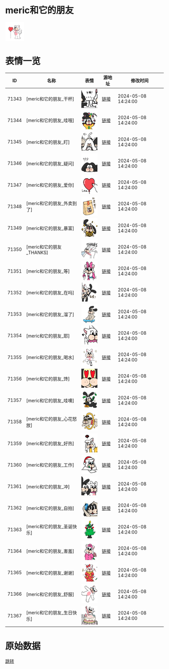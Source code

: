 # meric和它的朋友

<img src="./cover.png" height="60" alt="cover" />

# 表情一览

|ID|名称|表情|源地址|修改时间|
|----|----|----|----|----|
|71343|[meric和它的朋友_干杯]|<img src="./pic/071343_%5Bmeric和它的朋友_干杯%5D.png" height="60" alt="干杯"/>|[链接](https://i0.hdslb.com/bfs/garb/0be0bcf5e0be6062c09f88d9d35fb2710bc8ef9d.png)|2024-05-08 14:24:00|
|71344|[meric和它的朋友_哇哦]|<img src="./pic/071344_%5Bmeric和它的朋友_哇哦%5D.png" height="60" alt="哇哦"/>|[链接](https://i0.hdslb.com/bfs/garb/178b15f1280a653e8385f903dc692193c57b2c26.png)|2024-05-08 14:24:00|
|71345|[meric和它的朋友_盯]|<img src="./pic/071345_%5Bmeric和它的朋友_盯%5D.png" height="60" alt="盯"/>|[链接](https://i0.hdslb.com/bfs/garb/fc0ec14e1977d15777f13d6c0d274dcc7e6755dd.png)|2024-05-08 14:24:00|
|71346|[meric和它的朋友_疑问]|<img src="./pic/071346_%5Bmeric和它的朋友_疑问%5D.png" height="60" alt="疑问"/>|[链接](https://i0.hdslb.com/bfs/garb/e364f130d5bcb7a6af9e710d56f93b72205f2fa1.png)|2024-05-08 14:24:00|
|71347|[meric和它的朋友_爱你]|<img src="./pic/071347_%5Bmeric和它的朋友_爱你%5D.png" height="60" alt="爱你"/>|[链接](https://i0.hdslb.com/bfs/garb/37f16bfd69206de37bd0f0107a13131c02eba69e.png)|2024-05-08 14:24:00|
|71348|[meric和它的朋友_外卖到了]|<img src="./pic/071348_%5Bmeric和它的朋友_外卖到了%5D.png" height="60" alt="外卖到了"/>|[链接](https://i0.hdslb.com/bfs/garb/89500b87d8d35882e88b3093ad24da12825091f1.png)|2024-05-08 14:24:00|
|71349|[meric和它的朋友_暴富]|<img src="./pic/071349_%5Bmeric和它的朋友_暴富%5D.png" height="60" alt="暴富"/>|[链接](https://i0.hdslb.com/bfs/garb/3f22f377d6a84b32bf5f0073167992729fcda4fb.png)|2024-05-08 14:24:00|
|71350|[meric和它的朋友_THANKS]|<img src="./pic/071350_%5Bmeric和它的朋友_THANKS%5D.png" height="60" alt="THANKS"/>|[链接](https://i0.hdslb.com/bfs/garb/4cc22205b1681350f4210436a3003f791541591f.png)|2024-05-08 14:24:00|
|71351|[meric和它的朋友_等]|<img src="./pic/071351_%5Bmeric和它的朋友_等%5D.png" height="60" alt="等"/>|[链接](https://i0.hdslb.com/bfs/garb/82a5ec2bf8225f15d715514dbf2bbb1a867db06b.png)|2024-05-08 14:24:00|
|71352|[meric和它的朋友_在吗]|<img src="./pic/071352_%5Bmeric和它的朋友_在吗%5D.png" height="60" alt="在吗"/>|[链接](https://i0.hdslb.com/bfs/garb/5bfb3a274fde6a8a6219167fdd193c19fc3b22a6.png)|2024-05-08 14:24:00|
|71353|[meric和它的朋友_溜了]|<img src="./pic/071353_%5Bmeric和它的朋友_溜了%5D.png" height="60" alt="溜了"/>|[链接](https://i0.hdslb.com/bfs/garb/0efcd06c5e649c9357da2c514b5d1003abdf20cb.png)|2024-05-08 14:24:00|
|71354|[meric和它的朋友_耶]|<img src="./pic/071354_%5Bmeric和它的朋友_耶%5D.png" height="60" alt="耶"/>|[链接](https://i0.hdslb.com/bfs/garb/2c843a334f855013c13cb4581320f6cd79bcf618.png)|2024-05-08 14:24:00|
|71355|[meric和它的朋友_喝水]|<img src="./pic/071355_%5Bmeric和它的朋友_喝水%5D.png" height="60" alt="喝水"/>|[链接](https://i0.hdslb.com/bfs/garb/24f53faada6685eab4bf71009017ece71ed9439e.png)|2024-05-08 14:24:00|
|71356|[meric和它的朋友_馋]|<img src="./pic/071356_%5Bmeric和它的朋友_馋%5D.png" height="60" alt="馋"/>|[链接](https://i0.hdslb.com/bfs/garb/22b3e7c09ff4f54cbf050779fd8573d58da37bc3.png)|2024-05-08 14:24:00|
|71357|[meric和它的朋友_哇噢]|<img src="./pic/071357_%5Bmeric和它的朋友_哇噢%5D.png" height="60" alt="哇噢"/>|[链接](https://i0.hdslb.com/bfs/garb/03f93b4a9524bb7a8211bb6c75491d20f0691a0e.png)|2024-05-08 14:24:00|
|71358|[meric和它的朋友_心花怒放]|<img src="./pic/071358_%5Bmeric和它的朋友_心花怒放%5D.png" height="60" alt="心花怒放"/>|[链接](https://i0.hdslb.com/bfs/garb/26f183e81d90adef41109c90834ed259bfa26e12.png)|2024-05-08 14:24:00|
|71359|[meric和它的朋友_好热]|<img src="./pic/071359_%5Bmeric和它的朋友_好热%5D.png" height="60" alt="好热"/>|[链接](https://i0.hdslb.com/bfs/garb/f97bbd1ed1962902f5dd54c41fdb5b05815f7c7f.png)|2024-05-08 14:24:00|
|71360|[meric和它的朋友_工作]|<img src="./pic/071360_%5Bmeric和它的朋友_工作%5D.png" height="60" alt="工作"/>|[链接](https://i0.hdslb.com/bfs/garb/2bb1493bd061e4bf024dfc53b5a92add5cc1a8e2.png)|2024-05-08 14:24:00|
|71361|[meric和它的朋友_冲]|<img src="./pic/071361_%5Bmeric和它的朋友_冲%5D.png" height="60" alt="冲"/>|[链接](https://i0.hdslb.com/bfs/garb/f06fd258de9311025591d17000af2e50540aa874.png)|2024-05-08 14:24:00|
|71362|[meric和它的朋友_自拍]|<img src="./pic/071362_%5Bmeric和它的朋友_自拍%5D.png" height="60" alt="自拍"/>|[链接](https://i0.hdslb.com/bfs/garb/b733814bb81ef1b9157f6e65e35125a8b8f5ae03.png)|2024-05-08 14:24:00|
|71363|[meric和它的朋友_圣诞快乐]|<img src="./pic/071363_%5Bmeric和它的朋友_圣诞快乐%5D.png" height="60" alt="圣诞快乐"/>|[链接](https://i0.hdslb.com/bfs/garb/b32e00aa22309a4fb71d6de976774f3b02f71924.png)|2024-05-08 14:24:00|
|71364|[meric和它的朋友_害羞]|<img src="./pic/071364_%5Bmeric和它的朋友_害羞%5D.png" height="60" alt="害羞"/>|[链接](https://i0.hdslb.com/bfs/garb/a54e83d6d85f09a557dd4f119c3f16895ea6c208.png)|2024-05-08 14:24:00|
|71365|[meric和它的朋友_谢谢]|<img src="./pic/071365_%5Bmeric和它的朋友_谢谢%5D.png" height="60" alt="谢谢"/>|[链接](https://i0.hdslb.com/bfs/garb/8ba9c2d57308aae9857b14e797a51ac1307700c5.png)|2024-05-08 14:24:00|
|71366|[meric和它的朋友_舒服]|<img src="./pic/071366_%5Bmeric和它的朋友_舒服%5D.png" height="60" alt="舒服"/>|[链接](https://i0.hdslb.com/bfs/garb/022297c4933638e45679fb88f661c409b20ec6ad.png)|2024-05-08 14:24:00|
|71367|[meric和它的朋友_生日快乐]|<img src="./pic/071367_%5Bmeric和它的朋友_生日快乐%5D.png" height="60" alt="生日快乐"/>|[链接](https://i0.hdslb.com/bfs/garb/89fe42609864ebb198f3b6544a2ca8bb398e48c0.png)|2024-05-08 14:24:00|

# 原始数据

[跳转](./raw.json)

